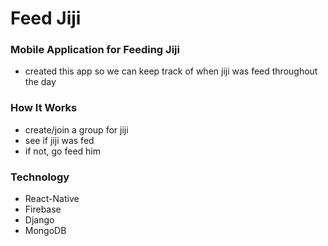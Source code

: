 # Feed Jiji

### Mobile Application for Feeding Jiji
- created this app so we can keep track of when jiji was feed throughout the day

### How It Works
- create/join a group for jiji
- see if jiji was fed
- if not, go feed him


### Technology
- React-Native
- Firebase
- Django
- MongoDB